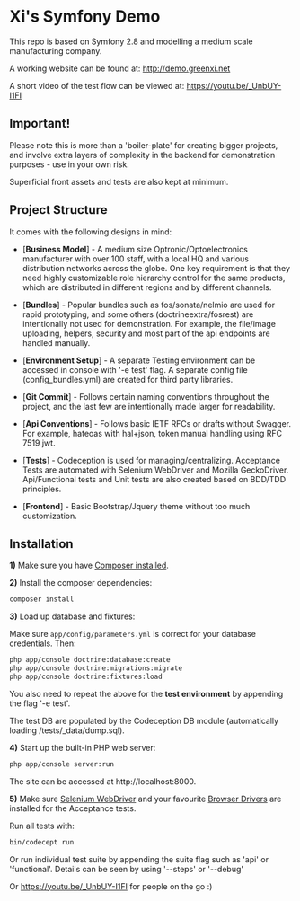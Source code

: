 Xi's Symfony Demo
========================

This repo is based on Symfony 2.8 and modelling a medium scale manufacturing company.

A working website can be found at: http://demo.greenxi.net 

A short video of the test flow can be viewed at: https://youtu.be/_UnbUY-I1FI


Important! 
--------------

Please note this is more than a 'boiler-plate' for creating bigger projects, and involve extra layers of complexity in the 
backend for demonstration purposes - use in your own risk. 

Superficial front assets and tests are also kept at minimum.  
 
 
Project Structure 
--------------

It comes with the following designs in mind:

  * [**Business Model**] - A medium size Optronic/Optoelectronics manufacturer with over 100 staff, with a local HQ and 
  various distribution networks across the globe. One key requirement is that they need highly customizable role
  hierarchy control for the same products, which are distributed in different regions and by different channels.

  * [**Bundles**] - Popular bundles such as fos/sonata/nelmio are used for rapid prototyping, and some others
  (doctrineextra/fosrest) are intentionally not used for demonstration. For example, the file/image uploading, helpers, 
  security and most part of the api endpoints are handled manually. 

  * [**Environment Setup**] -  A separate Testing environment can be accessed in console with '-e test' flag. A separate 
  config file (config_bundles.yml) are created for third party libraries.

  * [**Git Commit**] - Follows certain naming conventions throughout the project, and the last few are intentionally made 
  larger for readability.

  * [**Api Conventions**] - Follows basic IETF RFCs or drafts without Swagger. For example, hateoas with hal+json, token 
  manual handling using RFC 7519 jwt.

  * [**Tests**] - Codeception is used for managing/centralizing. Acceptance Tests are automated with Selenium WebDriver 
  and Mozilla GeckoDriver. Api/Functional tests and Unit tests are also created based on BDD/TDD principles.
  
  * [**Frontend**] - Basic Bootstrap/Jquery theme without too much customization.


Installation
--------------

**1)** Make sure you have [Composer installed](https://getcomposer.org/).

**2)** Install the composer dependencies:


```bash
composer install
```

**3)** Load up database and fixtures:

Make sure `app/config/parameters.yml` is correct for your database
credentials. Then:

```bash
php app/console doctrine:database:create
php app/console doctrine:migrations:migrate
php app/console doctrine:fixtures:load
```
You also need to repeat the above for the **test environment** by appending the flag '-e test'. 

The test DB are populated by the Codeception DB module (automatically loading /tests/_data/dump.sql). 

**4)** Start up the built-in PHP web server:

```bash
php app/console server:run
```

The site can be accessed at http://localhost:8000.

**5)** Make sure [Selenium WebDriver](http://www.seleniumhq.org/) and your favourite [Browser Drivers](http://www.seleniumhq.org/download/) 
are installed for the Acceptance tests. 

Run all tests with:

```bash
bin/codecept run 
```

Or run individual test suite by appending the suite flag such as 'api' or 'functional'. Details can be seen by using
 '--steps' or '--debug'
 
Or https://youtu.be/_UnbUY-I1FI for people on the go :) 
